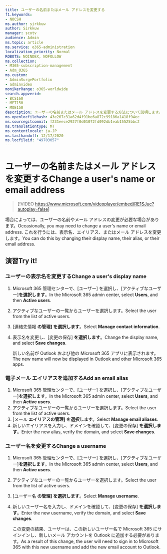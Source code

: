 ```yaml
---
title: ユーザーの名前またはメール アドレスを変更する
f1.keywords:
- NOCSH
ms.author: sirkkuw
author: Sirkkuw
manager: scotv
audience: Admin
ms.topic: article
ms.service: o365-administration
localization_priority: Normal
ROBOTS: NOINDEX, NOFOLLOW
ms.collection:
- M365-subscription-management
- Adm_O365
ms.custom:
- AdminSurgePortfolio
- adminvideo
monikerRange: o365-worldwide
search.appverid:
- BCS160
- MET150
- MOE150
description: ユーザーの名前またはメール アドレスを変更する方法について説明します。
ms.openlocfilehash: 43e267c31a62d4f91be6a872c99186a1418f94ec
ms.sourcegitcommit: f231eece2927f0d01072fd092db1eab15525bbc2
ms.translationtype: MT
ms.contentlocale: ja-JP
ms.lasthandoff: 12/17/2020
ms.locfileid: "49703057"
---
```

# <a name="change-a-users-name-or-email-address"></a><span data-ttu-id="02858-103">ユーザーの名前またはメール アドレスを変更する</span><span class="sxs-lookup"><span data-stu-id="02858-103">Change a user's name or email address</span></span>

> [!VIDEO https://www.microsoft.com/videoplayer/embed/RE1SJuc?autoplay=false]

<span data-ttu-id="02858-104">場合によっては、ユーザーの名前やメール アドレスの変更が必要な場合があります。</span><span class="sxs-lookup"><span data-stu-id="02858-104">Occasionally, you may need to change a user's name or email address.</span></span> <span data-ttu-id="02858-105">これを行うには、表示名、エイリアス、またはメール アドレスを変更します。</span><span class="sxs-lookup"><span data-stu-id="02858-105">You can do this by changing their display name, their alias, or their email address.</span></span> 

## <a name="try-it"></a><span data-ttu-id="02858-106">演習</span><span class="sxs-lookup"><span data-stu-id="02858-106">Try it!</span></span>

### <a name="change-a-users-display-name"></a><span data-ttu-id="02858-107">ユーザーの表示名を変更する</span><span class="sxs-lookup"><span data-stu-id="02858-107">Change a user's display name</span></span>

1. <span data-ttu-id="02858-108">Microsoft 365 管理センターで、[ユーザー] を選択し、[アクティブなユーザー]**を選択します**。</span><span class="sxs-lookup"><span data-stu-id="02858-108">In the Microsoft 365 admin center, select **Users**, and then **Active users**.</span></span>
1. <span data-ttu-id="02858-109">アクティブなユーザーの一覧からユーザーを選択します。</span><span class="sxs-lookup"><span data-stu-id="02858-109">Select the user from the list of active users.</span></span>
1. <span data-ttu-id="02858-110">[連絡先情報 **の管理] を選択します**。</span><span class="sxs-lookup"><span data-stu-id="02858-110">Select **Manage contact information**.</span></span>
1. <span data-ttu-id="02858-111">表示名を変更し、[変更の保存] **を選択します**。</span><span class="sxs-lookup"><span data-stu-id="02858-111">Change the display name, and select **Save changes**.</span></span>

    <span data-ttu-id="02858-112">新しい名前が Outlook および他の Microsoft 365 アプリに表示されます。</span><span class="sxs-lookup"><span data-stu-id="02858-112">The new name will now be displayed in Outlook and other Microsoft 365 apps.</span></span>

### <a name="add-an-email-alias"></a><span data-ttu-id="02858-113">電子メール エイリアスを追加する</span><span class="sxs-lookup"><span data-stu-id="02858-113">Add an email alias</span></span>

1. <span data-ttu-id="02858-114">Microsoft 365 管理センターで、[ユーザー] を選択し、[アクティブなユーザー]**を選択します**。</span><span class="sxs-lookup"><span data-stu-id="02858-114">In the Microsoft 365 admin center, select **Users**, and then **Active users**.</span></span>
1. <span data-ttu-id="02858-115">アクティブなユーザーの一覧からユーザーを選択します。</span><span class="sxs-lookup"><span data-stu-id="02858-115">Select the user from the list of active users.</span></span>
1. <span data-ttu-id="02858-116">[メール **エイリアスの管理] を選択します**。</span><span class="sxs-lookup"><span data-stu-id="02858-116">Select **Manage email aliases**.</span></span>
1. <span data-ttu-id="02858-117">新しいエイリアスを入力し、ドメインを確認して、[変更の保存] **を選択します**。</span><span class="sxs-lookup"><span data-stu-id="02858-117">Enter the new alias, verify the domain, and select **Save changes**.</span></span>

### <a name="change-a-username"></a><span data-ttu-id="02858-118">ユーザー名を変更する</span><span class="sxs-lookup"><span data-stu-id="02858-118">Change a username</span></span>

1. <span data-ttu-id="02858-119">Microsoft 365 管理センターで、[ユーザー] を選択し、[アクティブなユーザー]**を選択します**。</span><span class="sxs-lookup"><span data-stu-id="02858-119">In the Microsoft 365 admin center, select **Users**, and then **Active users**.</span></span>
1. <span data-ttu-id="02858-120">アクティブなユーザーの一覧からユーザーを選択します。</span><span class="sxs-lookup"><span data-stu-id="02858-120">Select the user from the list of active users.</span></span>
1. <span data-ttu-id="02858-121">[ユーザー名 **の管理] を選択します**。</span><span class="sxs-lookup"><span data-stu-id="02858-121">Select **Manage username**.</span></span>
1. <span data-ttu-id="02858-122">新しいユーザー名を入力し、ドメインを確認して、[変更の保存] **を選択します**。</span><span class="sxs-lookup"><span data-stu-id="02858-122">Enter the new username, verify the domain, and select **Save changes**.</span></span>

    <span data-ttu-id="02858-123">この変更の結果、ユーザーは、この新しいユーザー名で Microsoft 365 にサインインし、新しいメール アカウントを Outlook に追加する必要があります。</span><span class="sxs-lookup"><span data-stu-id="02858-123">As a result of this change, the user will need to sign in to Microsoft 365 with this new username and add the new email account to Outlook.</span></span>
